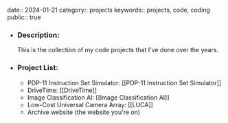 date:: 2024-01-21
category:: projects
keywords:: projects, code, coding
public:: true

- ### Description:
  This is the collection of my code projects that I've done over the years.
- ### Project List:
	- PDP-11 Instruction Set Simulator: [[PDP-11 Instruction Set Simulator]]
	- DriveTime: [[DriveTime]]
	- Image Classification AI: [[Image Classification AI]]
	- Low-Cost Universal Camera Array: [[LUCA]]
	- Archive website (the website you're on)